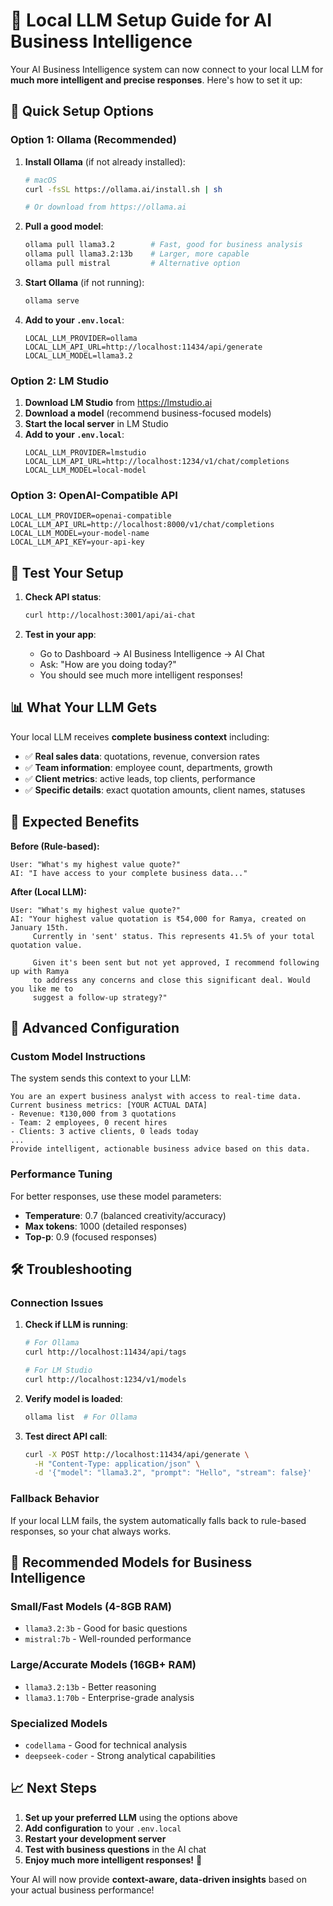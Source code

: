 # 🤖 Local LLM Setup Guide for AI Business Intelligence

Your AI Business Intelligence system can now connect to your local LLM for **much more intelligent and precise responses**. Here's how to set it up:

## 🚀 Quick Setup Options

### Option 1: Ollama (Recommended)

1. **Install Ollama** (if not already installed):
   ```bash
   # macOS
   curl -fsSL https://ollama.ai/install.sh | sh
   
   # Or download from https://ollama.ai
   ```

2. **Pull a good model**:
   ```bash
   ollama pull llama3.2        # Fast, good for business analysis
   ollama pull llama3.2:13b    # Larger, more capable
   ollama pull mistral         # Alternative option
   ```

3. **Start Ollama** (if not running):
   ```bash
   ollama serve
   ```

4. **Add to your `.env.local`**:
   ```env
   LOCAL_LLM_PROVIDER=ollama
   LOCAL_LLM_API_URL=http://localhost:11434/api/generate
   LOCAL_LLM_MODEL=llama3.2
   ```

### Option 2: LM Studio

1. **Download LM Studio** from https://lmstudio.ai
2. **Download a model** (recommend business-focused models)
3. **Start the local server** in LM Studio
4. **Add to your `.env.local`**:
   ```env
   LOCAL_LLM_PROVIDER=lmstudio
   LOCAL_LLM_API_URL=http://localhost:1234/v1/chat/completions
   LOCAL_LLM_MODEL=local-model
   ```

### Option 3: OpenAI-Compatible API

```env
LOCAL_LLM_PROVIDER=openai-compatible
LOCAL_LLM_API_URL=http://localhost:8000/v1/chat/completions
LOCAL_LLM_MODEL=your-model-name
LOCAL_LLM_API_KEY=your-api-key
```

## 🧪 Test Your Setup

1. **Check API status**:
   ```bash
   curl http://localhost:3001/api/ai-chat
   ```

2. **Test in your app**:
   - Go to Dashboard → AI Business Intelligence → AI Chat
   - Ask: "How are you doing today?"
   - You should see much more intelligent responses!

## 📊 What Your LLM Gets

Your local LLM receives **complete business context** including:

- ✅ **Real sales data**: quotations, revenue, conversion rates
- ✅ **Team information**: employee count, departments, growth
- ✅ **Client metrics**: active leads, top clients, performance
- ✅ **Specific details**: exact quotation amounts, client names, statuses

## 🎯 Expected Benefits

**Before (Rule-based):**
```
User: "What's my highest value quote?"
AI: "I have access to your complete business data..."
```

**After (Local LLM):**
```
User: "What's my highest value quote?"
AI: "Your highest value quotation is ₹54,000 for Ramya, created on January 15th. 
     Currently in 'sent' status. This represents 41.5% of your total quotation value.
     
     Given it's been sent but not yet approved, I recommend following up with Ramya
     to address any concerns and close this significant deal. Would you like me to
     suggest a follow-up strategy?"
```

## 🔧 Advanced Configuration

### Custom Model Instructions

The system sends this context to your LLM:

```
You are an expert business analyst with access to real-time data.
Current business metrics: [YOUR ACTUAL DATA]
- Revenue: ₹130,000 from 3 quotations
- Team: 2 employees, 0 recent hires
- Clients: 3 active clients, 0 leads today
...
Provide intelligent, actionable business advice based on this data.
```

### Performance Tuning

For better responses, use these model parameters:
- **Temperature**: 0.7 (balanced creativity/accuracy)
- **Max tokens**: 1000 (detailed responses)
- **Top-p**: 0.9 (focused responses)

## 🛠️ Troubleshooting

### Connection Issues

1. **Check if LLM is running**:
   ```bash
   # For Ollama
   curl http://localhost:11434/api/tags
   
   # For LM Studio  
   curl http://localhost:1234/v1/models
   ```

2. **Verify model is loaded**:
   ```bash
   ollama list  # For Ollama
   ```

3. **Test direct API call**:
   ```bash
   curl -X POST http://localhost:11434/api/generate \
     -H "Content-Type: application/json" \
     -d '{"model": "llama3.2", "prompt": "Hello", "stream": false}'
   ```

### Fallback Behavior

If your local LLM fails, the system automatically falls back to rule-based responses, so your chat always works.

## 🚀 Recommended Models for Business Intelligence

### Small/Fast Models (4-8GB RAM)
- `llama3.2:3b` - Good for basic questions
- `mistral:7b` - Well-rounded performance

### Large/Accurate Models (16GB+ RAM)
- `llama3.2:13b` - Better reasoning
- `llama3.1:70b` - Enterprise-grade analysis

### Specialized Models
- `codellama` - Good for technical analysis
- `deepseek-coder` - Strong analytical capabilities

## 📈 Next Steps

1. **Set up your preferred LLM** using the options above
2. **Add configuration** to your `.env.local`
3. **Restart your development server**
4. **Test with business questions** in the AI chat
5. **Enjoy much more intelligent responses!** 🎉

Your AI will now provide **context-aware, data-driven insights** based on your actual business performance! 
